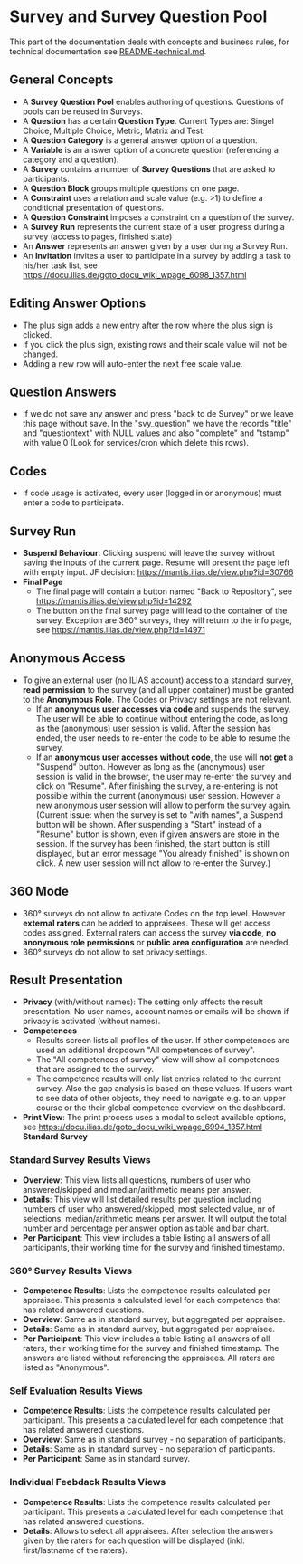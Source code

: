 # Survey and Survey Question Pool

This part of the documentation deals with concepts and business rules, for technical documentation see [README-technical.md](./README-technical.md).


## General Concepts

* A **Survey Question Pool** enables authoring of questions. Questions of pools can be reused in Surveys.
* A **Question** has a certain **Question Type**. Current Types are: Singel Choice, Multiple Choice, Metric, Matrix and Test.
* A **Question Category** is a general answer option of a question.
* A **Variable** is an answer option of a concrete question (referencing a category and a question).
* A **Survey** contains a number of **Survey Questions** that are asked to participants.
* A **Question Block** groups multiple questions on one page. 
* A **Constraint** uses a relation and scale value (e.g. >1) to define a conditional presentation of questions.
* A **Question Constraint** imposes a constraint on a question of the survey.
* A **Survey Run** represents the current state of a user progress during a survey (access to pages, finished state)
* An **Answer** represents an answer given by a user during a Survey Run.
* An **Invitation** invites a user to participate in a survey by adding a task to his/her task list, see https://docu.ilias.de/goto_docu_wiki_wpage_6098_1357.html

## Editing Answer Options

- The plus sign adds a new entry after the row where the plus sign is clicked.
- If you click the plus sign, existing rows and their scale value will not be changed.
- Adding a new row will auto-enter the next free scale value.


## Question Answers

* If we do not save any answer and press "back to de Survey" or we leave this page without save. In the "svy_question" we have the records "title" and "questiontext" with NULL values and also "complete" and "tstamp" with value 0  (Look for services/cron which delete this rows).

## Codes

* If code usage is activated, every user (logged in or anonymous) must enter a code to participate.

## Survey Run

* **Suspend Behaviour**: Clicking suspend will leave the survey without saving the inputs of the current page. Resume will present the page left with empty input. JF decision: https://mantis.ilias.de/view.php?id=30766
* **Final Page**
  * The final page will contain a button named "Back to Repository", see https://mantis.ilias.de/view.php?id=14292
  * The button on the final survey page will lead to the container of the survey. Exception are 360° surveys, they will return to the info page, see https://mantis.ilias.de/view.php?id=14971
 
  
## Anonymous Access

* To give an external user (no ILIAS account) access to a standard survey, **read permission** to the survey (and all upper container) must be granted to the **Anonymous Role**. The Codes or Privacy settings are not relevant.
  * If an **anonymous user accesses via code** and suspends the survey. The user will be able to continue without entering the code, as long as the (anonymous) user session is valid. After the session has ended, the user needs to re-enter the code to be able to resume the survey.
  * If an **anonymous user accesses without code**, the use will **not get** a "Suspend" button. However as long as the (anonymous) user session is valid in the browser, the user may re-enter the survey and click on "Resume". After finishing the survey, a re-entering is not possible within the current (anonymous) user session. However a new anonymous user session will allow to perform the survey again.
    (Current issue: when the survey is set to "with names", a Suspend button will be shown. After suspending a "Start" instead of a "Resume" button is shown, even if given answers are store in the session. If the survey has been finished, the start button is still displayed, but an error message "You already finished" is shown on click. A new user session will not allow to re-enter the Survey.)

## 360 Mode

* 360° surveys do not allow to activate Codes on the top level. However **external raters** can be added to appraisees. These will get access codes assigned. External raters can access the survey **via code**, **no anonymous role permissions** or **public area configuration** are needed.
* 360° surveys do not allow to set privacy settings. 

## Result Presentation

* **Privacy** (with/without names): The setting only affects the result presentation. No user names, account names or emails will be shown if privacy is activated (without names).
* **Competences**
  * Results screen lists all profiles of the user. If other competences are used an additional dropdown "All competences of survey".
  * The "All competences of survey" view will show all competences that are assigned to the survey.
  * The competence results will only list entries related to the current survey. Also the gap analysis is based on these values. If users want to see data of other objects, they need to navigate e.g. to an upper course or the their global competence overview on the dashboard.
* **Print View**: The print process uses a modal to select available options, see https://docu.ilias.de/goto_docu_wiki_wpage_6994_1357.html
  **Standard Survey**

### Standard Survey Results Views

- **Overview**: This view lists all questions, numbers of user who answered/skipped and median/arithmetic means per answer.
- **Details**: This view will list detailed results per question including numbers of user who answered/skipped, most selected value, nr of selections, median/arithmetic means per answer. It will output the total number and percentage per answer option as table and bar chart.
- **Per Participant**: This view includes a table listing all answers of all participants, their working time for the survey and finished timestamp.

### 360° Survey Results Views

- **Competence Results**: Lists the competence results calculated per appraisee. This presents a calculated level for each competence that has related answered questions.
- **Overview**: Same as in standard survey, but aggregated per appraisee.
- **Details**: Same as in standard survey, but aggregated per appraisee.
- **Per Participant**: This view includes a table listing all answers of all raters, their working time for the survey and finished timestamp. The answers are listed without referencing the appraisees. All raters are listed as "Anonymous".

### Self Evaluation Results Views

- **Competence Results**: Lists the competence results calculated per participant. This presents a calculated level for each competence that has related answered questions.
- **Overview**: Same as in standard survey - no separation of participants.
- **Details**: Same as in standard survey - no separation of participants.
- **Per Participant**: Same as in standard survey.

### Individual Feebdack Results Views

- **Competence Results**: Lists the competence results calculated per participant. This presents a calculated level for each competence that has related answered questions.
- **Details**: Allows to select all appraisees. After selection the answers given by the raters for each question will be displayed (inkl. first/lastname of the raters).
